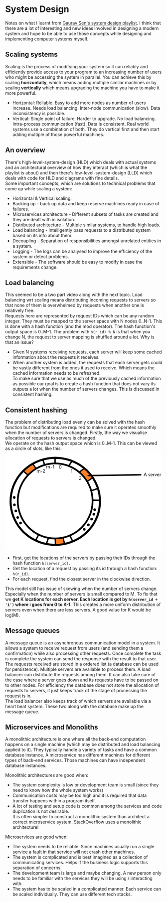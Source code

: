 # System Design
Notes on what I learnt from [Gaurav Sen's system design playlist](https://www.youtube.com/playlist?list=PLMCXHnjXnTnvo6alSjVkgxV-VH6EPyvoX). I think that there are a lot of interesting and new ideas involved in designing a modern system and hope to be able to use those concepts while designing and implementing computer systems myself.  

## Scaling systems
Scaling is the process of modifying your system so it can reliably and efficiently provide access to your program to an increasing number of users who might be accessing the system in parallel. You can achieve this by scaling **horizontally**, which means adding multiple similar machines or by scaling **vertically** which means upgrading the machine you have to make it more powerful.  
* Horizontal: Reliable. Easy to add more nodes as number of users increase. Needs load balancing. Inter-node communication (slow). Data inconsistency is possible.
* Vertical: Single point of failure. Harder to upgrade. No load balancing. Intra-process communication (fast). Data is consistent.
Real world systems use a combination of both. They do vertical first and then start adding multiple of those powerful machines.

## An overview
There's high-level-system-design (HLD) which deals with actual systems and an architectural overview of how they interact (which is what the playlist is about) and then there's low-level-system-design (LLD) which deals with code for HLD and diagrams with fine details.  
Some important concepts, which are solutions to technical problems that come up while scaling a system:
* Horizontal & Vertical scaling.
* Backing up - back up data and keep reserve machines ready in case of failures.
* Microservices architecture - Different subsets of tasks are created and they are dealt with in isolation.
* Distributed architecture - Multiple similar systems, to handle high loads.
* Load balancing - Intelligently pass requests to a distributed system based on its info about them.
* Decoupling - Separation of responsibilities amongst unrelated entities in a system.
* Logging - The logs can be analysed to improve the efficiency of the system or detect problems.
* Extensible - The software should be easy to modify in case the requirements change.

## Load balancing
This seemed to be a two part video along with the next topic. Load balancing wrt scaling means distributing incoming requests to servers so that none of them is overwhelmed by requests when another one is relatively free.  
Requests here are represented by request IDs which can be any random integer. They must be mapped to the server space with N nodes 0..N-1. This is done with a hash function (and the mod operator). The hash function's output space is 0..M-1. The problem with `h(r_id) % N` is that when you change N, the request to server mapping is shuffled around a lot. Why is that an issue?
* Given N systems receiving requests, each server will keep some cached information about the requests it receives.
* When another system is added, the requests that each server gets could be vastly different from the ones it used to receive. Which means the cached information needs to be refreshed.  
To make sure that we use as much of the previously cached information as possible our goal is to create a hash function that does not vary its outputs a lot when the number of servers changes. This is discussed in consistent hashing.

## Consistent hashing
The problem of distributing load evenly can be solved with the hash function but modifications are required to make sure it operates smoothly when the number of servers is changed. Firstly, the way we visualise allocation of requests to servers is changed.  
We operate on the hash output space which is 0..M-1. This can be viewed as a circle of slots, like this:
![Consistent hashing circle](./images/consistent_hashing_circle.png)

* First, get the locations of the servers by passing their IDs through the hash function `h(server_id)`.
* Get the location of a request by passing its id through a hash function: `h(r_id)`.
* For each request, find the closest server in the clockwise direction.

This model still has issue of skewing when the number of servers change. Especially when the number of servers is small compared to M. To fix that we **get K locations for each server. Each location is got by `h(server_id + 'i')` where i goes from 0 to K-1.** This creates a more uniform distribution of servers even when there are less servers. A good value for K would be log(M).

## Message queues
A message queue is an asynchronous communication model in a system. It allows a system to receive request from users (and sending them a confirmation) while also processing other requests. Once complete the task is complete the system can send the response with the result to that user.  
The requests received are stored in a ordered list (a database can be used for persistence). Multiple servers are available to process them. A load balancer can distribute the requests among them. It can also take care of the case where a server goes down and its requests have to be passed on to other nodes. For efficiency the database does not store the allocation of requests to servers, it just keeps track of the stage of processing the request is in.  
The load balancer also keeps track of which servers are available via a heart beat system. These two along with the database make up the message queue.

## Microservices and Monoliths
A monolithic architecture is one where all the back-end computation happens on a single machine (which may be distributed and load balancing applied to it). They typically handle a variety of tasks and have a common database instance. A microservice has different machines for different types of back-end services. Those machines can have independent database instances.

Monolithic architectures are good when:
* The system complexity is low or development team is small (since they need to know how the whole system works)
* Communication costs may be too high and it is required that data transfer happens within a program itself.
* A lot of testing and setup code is common among the services and code duplication is not desirable.  
It is often simpler to construct a monolithic system than architect a correct microservice system. StackOverflow uses a monolithic architecture!

Microservices are good when:
* The system needs to be reliable. Since machines usually run a single service a fault in that service will not crash other machines.
* The system is complicated and is best imagined as a collection of communicating services. Helps if the business logic supports this separation of concerns.
* The development team is large and maybe changing. A new person only needs to be familiar with the services they will be using / interacting with.
* The system has to be scaled in a complicated manner. Each service can be scaled individually. They can use different tech stacks.
